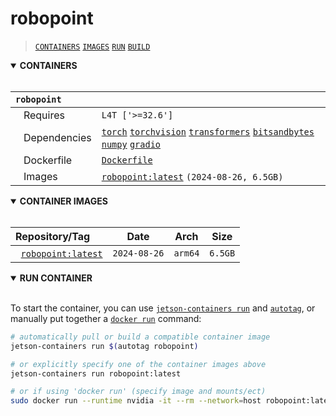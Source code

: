 # robopoint

> [`CONTAINERS`](#user-content-containers) [`IMAGES`](#user-content-images) [`RUN`](#user-content-run) [`BUILD`](#user-content-build)

<details open>
<summary><b><a id="containers">CONTAINERS</a></b></summary>
<br>

| **`robopoint`** | |
| :-- | :-- |
| &nbsp;&nbsp;&nbsp;Requires | `L4T ['>=32.6']` |
| &nbsp;&nbsp;&nbsp;Dependencies | [`torch`](/packages/ml/torch) [`torchvision`](/packages/ml/torchvision) [`transformers`](/packages/llm/transformers) [`bitsandbytes`](/packages/llm/bitsandbytes) [`numpy`](/packages/numeric/numpy) [`gradio`](/packages/ui/gradio) |
| &nbsp;&nbsp;&nbsp;Dockerfile | [`Dockerfile`](Dockerfile) |
| &nbsp;&nbsp;&nbsp;Images | [`robopoint:latest`](https://hub.docker.com/r/robopoint/tags) `(2024-08-26, 6.5GB)` |

</details>

<details open>
<summary><b><a id="images">CONTAINER IMAGES</a></b></summary>
<br>

| Repository/Tag | Date | Arch | Size |
| :-- | :--: | :--: | :--: |
| &nbsp;&nbsp;[`robopoint:latest`](https://hub.docker.com/r/robopoint/tags) | `2024-08-26` | `arm64` | `6.5GB` |
<details open>
<summary><b><a id="run">RUN CONTAINER</a></b></summary>
<br>

To start the container, you can use [`jetson-containers run`](/docs/run.md) and [`autotag`](/docs/run.md#autotag), or manually put together a [`docker run`](https://docs.docker.com/engine/reference/commandline/run/) command:
```bash
# automatically pull or build a compatible container image
jetson-containers run $(autotag robopoint)

# or explicitly specify one of the container images above
jetson-containers run robopoint:latest

# or if using 'docker run' (specify image and mounts/ect)
sudo docker run --runtime nvidia -it --rm --network=host robopoint:latest
